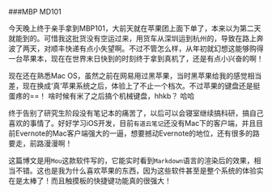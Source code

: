 ###MBP MD101

今天晚上终于亲手拿到MBP101，大前天就在苹果团上面下单了，本来以为第二天就能到的。可惜我这批货没有空运过来，用货车从深圳运到杭州的，导致在路上奔波了两天，对顺丰快递有点小失望啊。不过不管怎么样，从年初就幻想这能够购得一台苹果本，现在在世界末日快到的时刻终于拿到真机了，还是有点小兴奋的啊！

现在还在熟悉Mac OS，虽然之前在网易用过黑苹果，当时黑苹果给我的感觉相当差，现在换成‘真’苹果系统之后，体验上了不止一个档次。不过苹果的键盘还是挺蛋疼的==！  啥时候有米了之后搞个机械键盘，hhkb？ 哈哈

终于告别了研究生阶段没有笔记本的痛苦了，以后可以会寝室继续搞科研，搞自己喜欢的事情了。好好学习iOS开发，目前`有道云笔记`还没有Mac下的客户端，并且目前Evernote的Mac客户端强大的一逼，想要撼动Evernote的地位，还有很多的路要走，前路漫漫啊！

这篇博文是用`Mou`这款软件写的，它能实时看到`Markdown`语言的渲染后的效果，相当不错。这也是我为什么喜欢苹果的东西，因为这些软件甚至是整个系统的体验实在是太棒了！而且触摸板的快捷键功能真的很强大！

